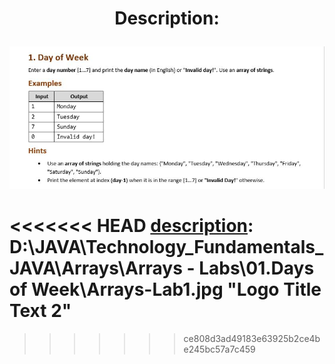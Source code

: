 # <p align="center"> Description: <p>

<a>  ![Description logo][description] <a/>

<<<<<<< HEAD
[description]: D:\JAVA\Technology_Fundamentals_JAVA\Arrays\Arrays - Labs\01.Days of Week\Arrays-Lab1.jpg "Logo Title Text 2"
=======
[description]: https://github.com/Tasador87/Technology_Fundamentals_JAVA/blob/master/Arrays/Arrays%20-%20Labs/01.Days%20of%20Week/Arrays-Lab1.JPG "Logo Title Text 2"
>>>>>>> ce808d3ad49183e63925b2ce4be245bc57a7c459
